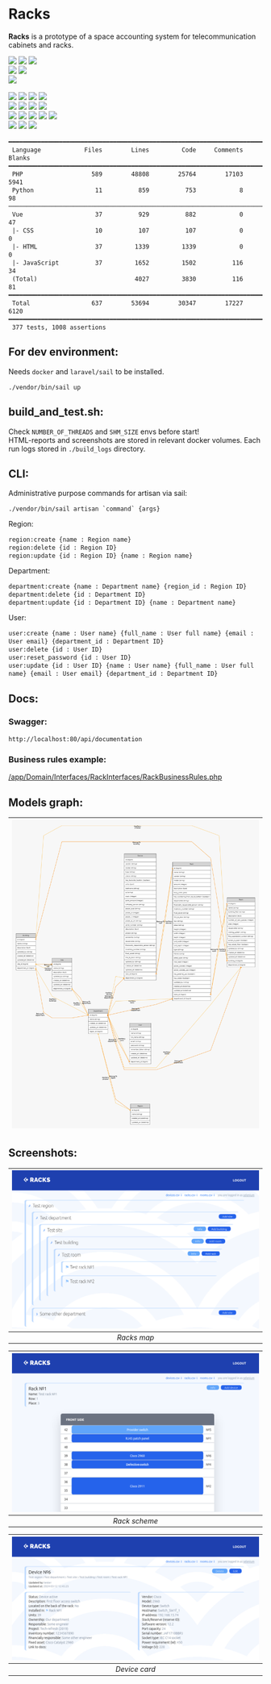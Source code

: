 # Racks
**Racks** is a prototype of a space accounting system for telecommunication cabinets and racks.  

![](https://img.shields.io/badge/PHP-8.1-%23625c98) ![](https://img.shields.io/badge/Laravel-10-%23c6302b) ![](https://img.shields.io/badge/MySQL-8.0-%23336791)  
![](https://img.shields.io/badge/Vue.js-3.2-%2342b883) ![](https://img.shields.io/badge/TailwindCSS-3.2-%230ea5e9)  
![](https://img.shields.io/badge/Python-3.10-blue)


![](https://img.shields.io/badge/sail-grey) ![](https://img.shields.io/badge/larastan-grey) ![](https://img.shields.io/badge/telescope-grey) ![](https://img.shields.io/badge/pint-grey)  
![](https://img.shields.io/badge/phpunit-grey) ![](https://img.shields.io/badge/phpMyAdmin-grey) ![](https://img.shields.io/badge/tymon/jwt--auth-grey) ![](https://img.shields.io/badge/darkaonline/l5--swagger-grey)  
![](https://img.shields.io/badge/unittest-grey) ![](https://img.shields.io/badge/selenium-grey) ![](https://img.shields.io/badge/concurrent.futures-grey) ![](https://img.shields.io/badge/html--testRunner-grey) ![](https://img.shields.io/badge/selenium%20grid-grey)    
![](https://img.shields.io/badge/vuelidate-grey) ![](https://img.shields.io/badge/axios-grey) ![](https://img.shields.io/badge/vuex-grey) 

```
━━━━━━━━━━━━━━━━━━━━━━━━━━━━━━━━━━━━━━━━━━━━━━━━━━━━━━━━━━━━━━━━━━━━━━━━━━━━━━━
 Language            Files        Lines         Code     Comments       Blanks
━━━━━━━━━━━━━━━━━━━━━━━━━━━━━━━━━━━━━━━━━━━━━━━━━━━━━━━━━━━━━━━━━━━━━━━━━━━━━━━
 PHP                   589        48808        25764        17103         5941
 Python                 11          859          753            8           98
───────────────────────────────────────────────────────────────────────────────
 Vue                    37          929          882            0           47
 |- CSS                 10          107          107            0            0
 |- HTML                37         1339         1339            0            0
 |- JavaScript          37         1652         1502          116           34
 (Total)                           4027         3830          116           81
━━━━━━━━━━━━━━━━━━━━━━━━━━━━━━━━━━━━━━━━━━━━━━━━━━━━━━━━━━━━━━━━━━━━━━━━━━━━━━━
 Total                 637        53694        30347        17227         6120
━━━━━━━━━━━━━━━━━━━━━━━━━━━━━━━━━━━━━━━━━━━━━━━━━━━━━━━━━━━━━━━━━━━━━━━━━━━━━━━
 377 tests, 1008 assertions
```

## For dev environment:
Needs `docker` and `laravel/sail` to be installed.
```
./vendor/bin/sail up
```

## build_and_test.sh:

Check `NUMBER_OF_THREADS` and `SHM_SIZE` envs before start!  
HTML-reports and screenshots are stored in relevant docker volumes. Each run logs stored in `./build_logs` directory.

## CLI:
Administrative purpose commands for artisan via sail:
```
./vendor/bin/sail artisan `command` {args}
```
Region:
```
region:create {name : Region name}
region:delete {id : Region ID}
region:update {id : Region ID} {name : Region name}
```
Department:
```
department:create {name : Department name} {region_id : Region ID}
department:delete {id : Department ID}
department:update {id : Department ID} {name : Department name}
```
User:
```
user:create {name : User name} {full_name : User full name} {email : User email} {department_id : Department ID}
user:delete {id : User ID}
user:reset_password {id : User ID}
user:update {id : User ID} {name : User name} {full_name : User full name} {email : User email} {department_id : Department ID}
```

## Docs:
### Swagger:
```
http://localhost:80/api/documentation
```
### Business rules example:
[/app/Domain/Interfaces/RackInterfaces/RackBusinessRules.php](/app/Domain/Interfaces/RackInterfaces/RackBusinessRules.php)

## Models graph:
| ![graph](graph.png) |
|:-------------------:|

## Screenshots:
| ![tree](./screens/tree.png) |
|:--:| 
| *Racks map* |

| ![rack](./screens/rack.png) |
|:--:| 
| *Rack scheme* |

| ![device](./screens/device.png) |
|:--:| 
| *Device card* |



